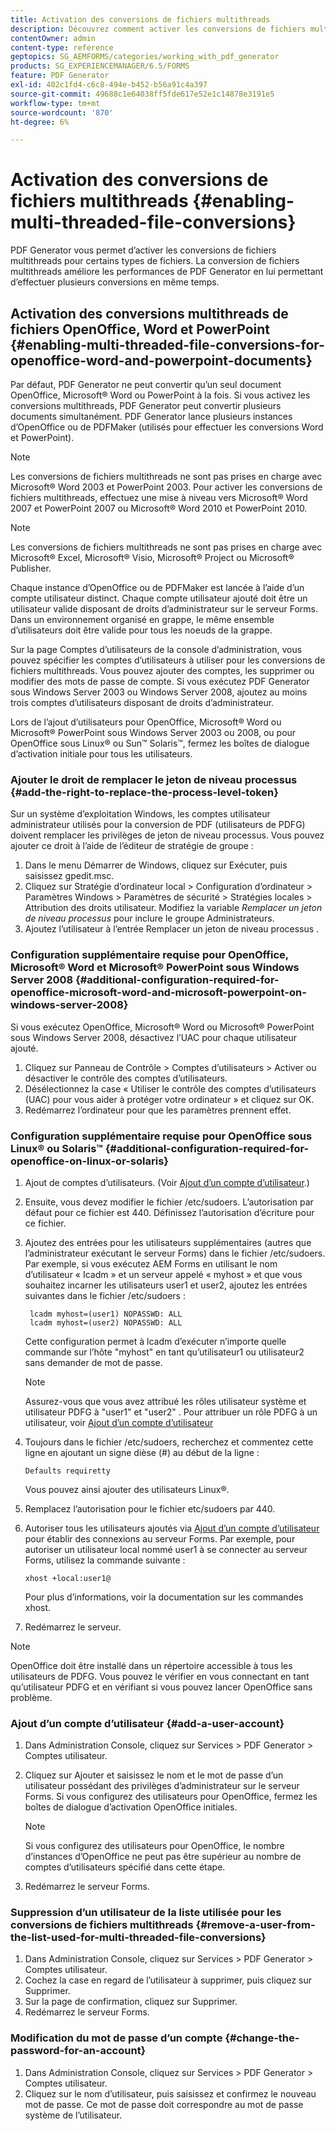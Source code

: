```yaml
---
title: Activation des conversions de fichiers multithreads
description: Découvrez comment activer les conversions de fichiers multithreads.
contentOwner: admin
content-type: reference
geptopics: SG_AEMFORMS/categories/working_with_pdf_generator
products: SG_EXPERIENCEMANAGER/6.5/FORMS
feature: PDF Generator
exl-id: 402c1fd4-c6c8-494e-b452-b56a91c4a397
source-git-commit: 49688c1e64038ff5fde617e52e1c14878e3191e5
workflow-type: tm+mt
source-wordcount: '870'
ht-degree: 6%

---
```


# Activation des conversions de fichiers multithreads {#enabling-multi-threaded-file-conversions}

PDF Generator vous permet d’activer les conversions de fichiers multithreads pour certains types de fichiers. La conversion de fichiers multithreads améliore les performances de PDF Generator en lui permettant d’effectuer plusieurs conversions en même temps.

## Activation des conversions multithreads de fichiers OpenOffice, Word et PowerPoint {#enabling-multi-threaded-file-conversions-for-openoffice-word-and-powerpoint-documents}

Par défaut, PDF Generator ne peut convertir qu’un seul document OpenOffice, Microsoft® Word ou PowerPoint à la fois. Si vous activez les conversions multithreads, PDF Generator peut convertir plusieurs documents simultanément. PDF Generator lance plusieurs instances d’OpenOffice ou de PDFMaker (utilisés pour effectuer les conversions Word et PowerPoint).

>[!NOTE]
>
>Les conversions de fichiers multithreads ne sont pas prises en charge avec Microsoft® Word 2003 et PowerPoint 2003. Pour activer les conversions de fichiers multithreads, effectuez une mise à niveau vers Microsoft® Word 2007 et PowerPoint 2007 ou Microsoft® Word 2010 et PowerPoint 2010.

>[!NOTE]
>
Les conversions de fichiers multithreads ne sont pas prises en charge avec Microsoft® Excel, Microsoft® Visio, Microsoft® Project ou Microsoft® Publisher.

Chaque instance d’OpenOffice ou de PDFMaker est lancée à l’aide d’un compte utilisateur distinct. Chaque compte utilisateur ajouté doit être un utilisateur valide disposant de droits d’administrateur sur le serveur Forms. Dans un environnement organisé en grappe, le même ensemble d’utilisateurs doit être valide pour tous les noeuds de la grappe.

Sur la page Comptes d’utilisateurs de la console d’administration, vous pouvez spécifier les comptes d’utilisateurs à utiliser pour les conversions de fichiers multithreads. Vous pouvez ajouter des comptes, les supprimer ou modifier des mots de passe de compte. Si vous exécutez PDF Generator sous Windows Server 2003 ou Windows Server 2008, ajoutez au moins trois comptes d’utilisateurs disposant de droits d’administrateur.

Lors de l’ajout d’utilisateurs pour OpenOffice, Microsoft® Word ou Microsoft® PowerPoint sous Windows Server 2003 ou 2008, ou pour OpenOffice sous Linux® ou Sun™ Solaris™, fermez les boîtes de dialogue d’activation initiale pour tous les utilisateurs.

### Ajouter le droit de remplacer le jeton de niveau processus {#add-the-right-to-replace-the-process-level-token}

Sur un système d’exploitation Windows, les comptes utilisateur administrateur utilisés pour la conversion de PDF (utilisateurs de PDFG) doivent remplacer les privilèges de jeton de niveau processus. Vous pouvez ajouter ce droit à l’aide de l’éditeur de stratégie de groupe :

1. Dans le menu Démarrer de Windows, cliquez sur Exécuter, puis saisissez gpedit.msc.
1. Cliquez sur Stratégie d’ordinateur local > Configuration d’ordinateur > Paramètres Windows > Paramètres de sécurité > Stratégies locales > Attribution des droits utilisateur. Modifiez la variable *Remplacer un jeton de niveau processus* pour inclure le groupe Administrateurs.
1. Ajoutez l’utilisateur à l’entrée Remplacer un jeton de niveau processus .

### Configuration supplémentaire requise pour OpenOffice, Microsoft® Word et Microsoft® PowerPoint sous Windows Server 2008 {#additional-configuration-required-for-openoffice-microsoft-word-and-microsoft-powerpoint-on-windows-server-2008}

Si vous exécutez OpenOffice, Microsoft® Word ou Microsoft® PowerPoint sous Windows Server 2008, désactivez l’UAC pour chaque utilisateur ajouté.

1. Cliquez sur Panneau de Contrôle > Comptes d’utilisateurs > Activer ou désactiver le contrôle des comptes d’utilisateurs.
1. Désélectionnez la case « Utiliser le contrôle des comptes d’utilisateurs (UAC) pour vous aider à protéger votre ordinateur » et cliquez sur OK.
1. Redémarrez l’ordinateur pour que les paramètres prennent effet.

### Configuration supplémentaire requise pour OpenOffice sous Linux® ou Solaris™ {#additional-configuration-required-for-openoffice-on-linux-or-solaris}

1. Ajout de comptes d’utilisateurs. (Voir [Ajout d’un compte d’utilisateur](enabling-multi-threaded-file-conversions.md#add-a-user-account).)
1. Ensuite, vous devez modifier le fichier /etc/sudoers. L’autorisation par défaut pour ce fichier est 440. Définissez l’autorisation d’écriture pour ce fichier.
1. Ajoutez des entrées pour les utilisateurs supplémentaires (autres que l’administrateur exécutant le serveur Forms) dans le fichier /etc/sudoers. Par exemple, si vous exécutez AEM Forms en utilisant le nom d’utilisateur « Icadm » et un serveur appelé « myhost » et que vous souhaitez incarner les utilisateurs user1 et user2, ajoutez les entrées suivantes dans le fichier /etc/sudoers :

   ```shell
    lcadm myhost=(user1) NOPASSWD: ALL
    lcadm myhost=(user2) NOPASSWD: ALL
   ```

   Cette configuration permet à lcadm d’exécuter n’importe quelle commande sur l’hôte &quot;myhost&quot; en tant qu’utilisateur1 ou utilisateur2 sans demander de mot de passe.

   >[!NOTE]
   >
   Assurez-vous que vous avez attribué les rôles utilisateur système et utilisateur PDFG à &quot;user1&quot; et &quot;user2&quot; . Pour attribuer un rôle PDFG à un utilisateur, voir [Ajout d’un compte d’utilisateur](enabling-multi-threaded-file-conversions.md#add-a-user-account)

1. Toujours dans le fichier /etc/sudoers, recherchez et commentez cette ligne en ajoutant un signe dièse (#) au début de la ligne :

   ```shell
   Defaults requiretty
   ```

   Vous pouvez ainsi ajouter des utilisateurs Linux®.

1. Remplacez l’autorisation pour le fichier etc/sudoers par 440.
1. Autoriser tous les utilisateurs ajoutés via [Ajout d’un compte d’utilisateur](enabling-multi-threaded-file-conversions.md#add-a-user-account) pour établir des connexions au serveur Forms. Par exemple, pour autoriser un utilisateur local nommé user1 à se connecter au serveur Forms, utilisez la commande suivante :

   `xhost +local:user1@`

   Pour plus d’informations, voir la documentation sur les commandes xhost.

1. Redémarrez le serveur.

>[!NOTE]
>
OpenOffice doit être installé dans un répertoire accessible à tous les utilisateurs de PDFG. Vous pouvez le vérifier en vous connectant en tant qu’utilisateur PDFG et en vérifiant si vous pouvez lancer OpenOffice sans problème.

### Ajout d’un compte d’utilisateur {#add-a-user-account}

1. Dans Administration Console, cliquez sur Services > PDF Generator > Comptes utilisateur.
1. Cliquez sur Ajouter et saisissez le nom et le mot de passe d’un utilisateur possédant des privilèges d’administrateur sur le serveur Forms. Si vous configurez des utilisateurs pour OpenOffice, fermez les boîtes de dialogue d’activation OpenOffice initiales.

   >[!NOTE]
   >
   Si vous configurez des utilisateurs pour OpenOffice, le nombre d’instances d’OpenOffice ne peut pas être supérieur au nombre de comptes d’utilisateurs spécifié dans cette étape.

1. Redémarrez le serveur Forms.

### Suppression d’un utilisateur de la liste utilisée pour les conversions de fichiers multithreads {#remove-a-user-from-the-list-used-for-multi-threaded-file-conversions}

1. Dans Administration Console, cliquez sur Services > PDF Generator > Comptes utilisateur.
1. Cochez la case en regard de l’utilisateur à supprimer, puis cliquez sur Supprimer.
1. Sur la page de confirmation, cliquez sur Supprimer.
1. Redémarrez le serveur Forms.

### Modification du mot de passe d’un compte {#change-the-password-for-an-account}

1. Dans Administration Console, cliquez sur Services > PDF Generator > Comptes utilisateur.
1. Cliquez sur le nom d’utilisateur, puis saisissez et confirmez le nouveau mot de passe. Ce mot de passe doit correspondre au mot de passe système de l’utilisateur.
